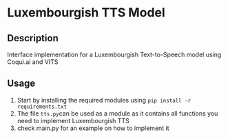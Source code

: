 # Luxembourgish TTS Model

## Description

Interface implementation for a Luxembourgish Text-to-Speech model using Coqui.ai and VITS

## Usage

1. Start by installing the required modules using `pip install -r requirements.txt` 
2. The file `tts.py`can be used as a module as it contains all functions you need to implement Luxembourgish TTS
3. check main.py for an example on how to implement it

